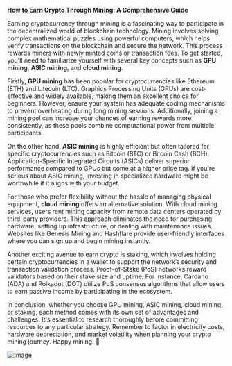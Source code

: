 **How to Earn Crypto Through Mining: A Comprehensive Guide**

Earning cryptocurrency through mining is a fascinating way to participate in the decentralized world of blockchain technology. Mining involves solving complex mathematical puzzles using powerful computers, which helps verify transactions on the blockchain and secure the network. This process rewards miners with newly minted coins or transaction fees. To get started, you'll need to familiarize yourself with several key concepts such as **GPU mining**, **ASIC mining**, and **cloud mining**.

Firstly, **GPU mining** has been popular for cryptocurrencies like Ethereum (ETH) and Litecoin (LTC). Graphics Processing Units (GPUs) are cost-effective and widely available, making them an excellent choice for beginners. However, ensure your system has adequate cooling mechanisms to prevent overheating during long mining sessions. Additionally, joining a mining pool can increase your chances of earning rewards more consistently, as these pools combine computational power from multiple participants.

On the other hand, **ASIC mining** is highly efficient but often tailored for specific cryptocurrencies such as Bitcoin (BTC) or Bitcoin Cash (BCH). Application-Specific Integrated Circuits (ASICs) deliver superior performance compared to GPUs but come at a higher price tag. If you're serious about ASIC mining, investing in specialized hardware might be worthwhile if it aligns with your budget.

For those who prefer flexibility without the hassle of managing physical equipment, **cloud mining** offers an alternative solution. With cloud mining services, users rent mining capacity from remote data centers operated by third-party providers. This approach eliminates the need for purchasing hardware, setting up infrastructure, or dealing with maintenance issues. Websites like Genesis Mining and Hashflare provide user-friendly interfaces where you can sign up and begin mining instantly.

Another exciting avenue to earn crypto is staking, which involves holding certain cryptocurrencies in a wallet to support the network’s security and transaction validation process. Proof-of-Stake (PoS) networks reward validators based on their stake size and uptime. For instance, Cardano (ADA) and Polkadot (DOT) utilize PoS consensus algorithms that allow users to earn passive income by participating in the ecosystem.

In conclusion, whether you choose GPU mining, ASIC mining, cloud mining, or staking, each method comes with its own set of advantages and challenges. It's essential to research thoroughly before committing resources to any particular strategy. Remember to factor in electricity costs, hardware depreciation, and market volatility when planning your crypto mining journey. Happy mining! 🚀

![Image](https://github.com/user-attachments/assets/590b50a7-4459-4e76-8a31-559aed223621)
